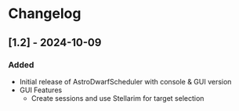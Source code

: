 # Changelog

## [1.2] - 2024-10-09

### Added

- Initial release of AstroDwarfScheduler with console & GUI version
- GUI Features
  - Create sessions and use Stellarim for target selection
